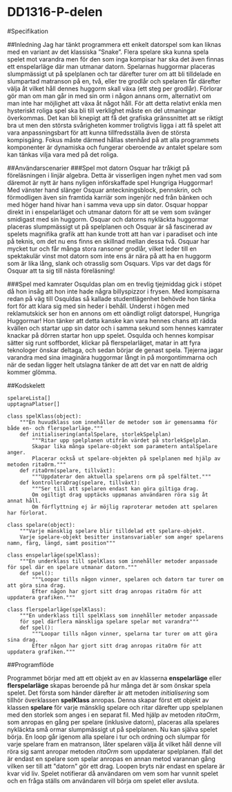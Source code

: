 # DD1316-P-delen
#Specifikation

##Inledning
Jag har tänkt programmera ett enkelt datorspel som kan liknas med en variant av det klassiska ”Snake”. Flera spelare ska kunna spela spelet mot varandra men för den som inga kompisar har ska det även finnas ett enspelarläge där man utmanar datorn. Spelarnas huggormar placeras slumpmässigt ut på spelplanen och tar därefter turer om att bli tilldelade en slumpartad matranson på en, två, eller tre grodlår och spelaren får därefter välja åt vilket håll dennes huggorm skall växa (ett steg per grodlår). Förlorar gör man om man går in med sin orm i någon annans orm, alternativt om man inte har möjlighet att växa åt något håll. 
För att detta relativt enkla men hysteriskt roliga spel ska bli till verklighet måste en del utmaningar överkommas. Det kan bli knepigt att få det grafiska gränssnittet att se riktigt bra ut men den största svårigheten kommer troligtvis ligga i att få spelet att vara anpassningsbart för att kunna tillfredsställa även de största kompisgäng. Fokus måste därmed hållas stenhård på att alla programmets komponenter är dynamiska och fungerar oberoende av antalet spelare som kan tänkas vilja vara med på det roliga.

##Användarscenarier
###Spel mot datorn
Osquar har tråkigt på föreläsningen i linjär algebra. Detta är visserligen ingen nyhet men vad som däremot är nytt är hans nyligen införskaffade spel Hungriga Huggormar! Med vänster hand slänger Osquar anteckningsblock, pennskrin, och förmodligen även sin framtida karriär som ingenjör ned från bänken och med höger hand hivar han i samma veva upp sin dator. Osquar hoppar direkt in i enspelarläget och utmanar datorn för att se vem som svänger smidigast med sin huggorm. Osquar och datorns nykläckta huggormar placeras slumpmässigt ut på spelplanen och Osquar är så fascinerad av spelets magnifika grafik att han kunde trott att han var i paradiset och inte på teknis, om det nu ens finns en skillnad mellan dessa två. Osquar har mycket tur och får många stora ransoner grodlår, vilket leder till en spektakulär vinst mot datorn som inte ens är nära på att ha en huggorm som är lika lång, slank och otrasslig som Osquars. Vips var det dags för Osquar att ta sig till nästa föreläsning!

###Spel med kamrater
Osquldas plan om en trevlig tjejmiddag gick i stöpet då hon insåg att hon inte hade några billyspizzor i frysen. Med kompisarna redan på väg till Osquldas så kallade studentlägenhet behövde hon tänka fort för att klara sig med sin heder i behåll. Underst i högen med reklamutskick ser hon en annons om ett oändligt roligt datorspel, Hungriga Huggormar! Hon tänker att detta kanske kan vara hennes chans att rädda kvällen och startar upp sin dator och i samma sekund som hennes kamrater knackar på dörren startar hon upp spelet. Osqulda och hennes kompisar sätter sig runt soffbordet, klickar på flerspelarläget, matar in att fyra teknologer önskar deltaga, och sedan börjar de genast spela. Tjejerna jagar varandra med sina imaginära huggormar långt in på morgontimmarna och när de sedan ligger helt utslagna tänker de att det var en natt de aldrig kommer glömma.

##Kodskelett
```
spelareLista[]
upptagnaPlatser[]

class spelKlass(object):
    """En huvudklass som innehåller de metoder som är gemensamma för både en- och flerspelarläge."""    
    def initialisering(antalSpelare, storlekSpelplan)
        """Ritar upp spelplanen utifrån värdet på storlekSpelplan.
        Skapar lika många spelare-objekt som parametern antalSpelare anger.
        Placerar också ut spelare-objekten på spelplanen med hjälp av metoden ritaOrm."""
    def ritaOrm(spelare, tillväxt):
        """Uppdaterar den aktuella spelarens orm på spelfältet."""
    def kontrolleraDrag(spelare, tillväxt):
        """Ser till att spelaren endast kan göra giltiga drag.
        Om ogiltigt drag upptäcks uppmanas användaren röra sig åt annat håll.
        Om förflyttning ej är möjlig raproterar metoden att spelaren har förlorat.

class spelare(object):
    """Varje mänsklig spelare blir tilldelad ett spelare-objekt.
    Varje spelare-objekt besitter instansvariabler som anger spelarens namn, färg, längd, samt position"""
        
class enspelarläge(spelKlass):
    """En underklass till spelKlass som innehåller metoder anpassade för spel där en spelare utmanar datorn."""
    def spel():
        """Loopar tills någon vinner, spelaren och datorn tar turer om att göra sina drag.
        Efter någon har gjort sitt drag anropas ritaOrm för att uppdatera grafiken."""
    
class flerspelarläge(spelKlass):
    """En underklass till spelKlass som innehåller metoder anpassade
    för spel därflera mänskliga spelare spelar mot varandra"""    
    def spel():
        """Loopar tills någon vinner, spelarna tar turer om att göra sina drag.
        Efter någon har gjort sitt drag anropas ritaOrm för att uppdatera grafiken."""

```

##Programflöde

Programmet börjar med att ett objekt av en av klasserna **enspelarläge** eller **flerspelarläge** skapas beroende på hur många det är som önskar spela spelet. Det första som händer därefter är att metoden *initialisering* som tillhör överklassen **spelKlass** anropas. Denna skapar först ett objekt av klassen **spelare** för varje mänsklig spelare och ritar därefter upp spelplanen med den storlek som anges i en separat fil. Med hjälp av metoden *ritaOrm*, som anropas en gång per spelare (inklusive datorn), placeras alla spelares nykläckta små ormar slumpmässigt ut på spelplanen. Nu kan själva spelet börja. En loop går igenom alla spelare i tur och ordning och slumpar för varje spelare fram en matranson, låter spelaren välja åt vilket håll denne vill röra sig samt anropar metoden *ritaOrm* som uppdaterar spelplanen. Ifall det är endast en spelare som spelar anropas en annan metod varannan gång vilken ser till att "datorn" gör ett drag. Loopen bryts när endast en spelare är kvar vid liv. Spelet notifierar då användaren om vem som har vunnit spelet och en fråga ställs om användaren vill börja om spelet eller avsluta. 
